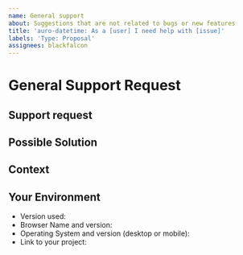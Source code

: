 ```yaml
---
name: General support
about: Suggestions that are not related to bugs or new features
title: 'auro-datetime: As a [user] I need help with [issue]'
labels: 'Type: Proposal'
assignees: blackfalcon
---
```


# General Support Request

<!---  The scope of this request is to neither communicate a bug or feature request.  -->
<!---  If this is a bug or feature request, please close this issue and reference the previous templates.  -->

## Support request

<!--- Please describe the issue you are reporting -->

## Possible Solution

<!--- Not obligatory, but suggest a fix/reason for the bug, -->
<!--- or ideas how to implement the addition or change -->

## Context

<!--- How has this issue affected you? What are you trying to accomplish? -->
<!--- Providing context helps us come up with a solution that is most useful in the real world -->

## Your Environment

<!--- Include as many relevant details about the environment you experienced the bug in -->

* Version used:
* Browser Name and version:
* Operating System and version (desktop or mobile):
* Link to your project:
